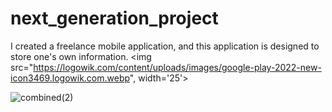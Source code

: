 # next_generation_project

I created a freelance mobile application, and this application is
designed to store one's own information.
<img src="https://logowik.com/content/uploads/images/google-play-2022-new-icon3469.logowik.com.webp", width='25'>

![combined(2)](https://github.com/Rokobot/next_generation_project/assets/117278851/9a547683-17cc-4d9e-b3f3-4227a389bfdc)
